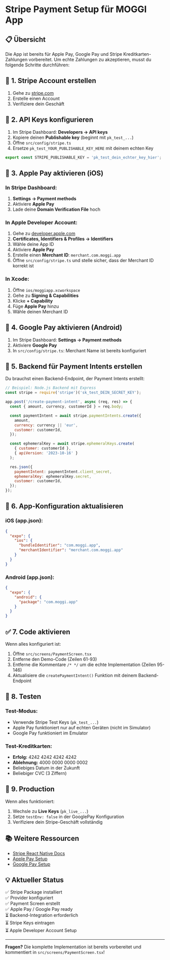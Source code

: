 # Stripe Payment Setup für MOGGI App

## 📋 Übersicht

Die App ist bereits für Apple Pay, Google Pay und Stripe Kreditkarten-Zahlungen vorbereitet. Um echte Zahlungen zu akzeptieren, musst du folgende Schritte durchführen:

## 🔧 1. Stripe Account erstellen

1. Gehe zu [stripe.com](https://stripe.com)
2. Erstelle einen Account
3. Verifiziere dein Geschäft

## 🔑 2. API Keys konfigurieren

1. Im Stripe Dashboard: **Developers → API keys**
2. Kopiere deinen **Publishable key** (beginnt mit `pk_test_...`)
3. Öffne `src/config/stripe.ts`
4. Ersetze `pk_test_YOUR_PUBLISHABLE_KEY_HERE` mit deinem echten Key

```typescript
export const STRIPE_PUBLISHABLE_KEY = 'pk_test_dein_echter_key_hier';
```

## 🍎 3. Apple Pay aktivieren (iOS)

### In Stripe Dashboard:
1. **Settings → Payment methods**
2. Aktiviere **Apple Pay**
3. Lade deine **Domain Verification File** hoch

### In Apple Developer Account:
1. Gehe zu [developer.apple.com](https://developer.apple.com)
2. **Certificates, Identifiers & Profiles → Identifiers**
3. Wähle deine App ID
4. Aktiviere **Apple Pay**
5. Erstelle einen **Merchant ID**: `merchant.com.moggi.app`
6. Öffne `src/config/stripe.ts` und stelle sicher, dass der Merchant ID korrekt ist

### In Xcode:
1. Öffne `ios/moggiapp.xcworkspace`
2. Gehe zu **Signing & Capabilities**
3. Klicke **+ Capability**
4. Füge **Apple Pay** hinzu
5. Wähle deinen Merchant ID

## 🤖 4. Google Pay aktivieren (Android)

1. Im Stripe Dashboard: **Settings → Payment methods**
2. Aktiviere **Google Pay**
3. In `src/config/stripe.ts`: Merchant Name ist bereits konfiguriert

## 🔧 5. Backend für Payment Intents erstellen

Du brauchst einen Backend-Endpoint, der Payment Intents erstellt:

```javascript
// Beispiel: Node.js Backend mit Express
const stripe = require('stripe')('sk_test_DEIN_SECRET_KEY');

app.post('/create-payment-intent', async (req, res) => {
  const { amount, currency, customerId } = req.body;

  const paymentIntent = await stripe.paymentIntents.create({
    amount,
    currency: currency || 'eur',
    customer: customerId,
  });

  const ephemeralKey = await stripe.ephemeralKeys.create(
    { customer: customerId },
    { apiVersion: '2023-10-16' }
  );

  res.json({
    paymentIntent: paymentIntent.client_secret,
    ephemeralKey: ephemeralKey.secret,
    customer: customerId,
  });
});
```

## 📱 6. App-Konfiguration aktualisieren

### iOS (app.json):
```json
{
  "expo": {
    "ios": {
      "bundleIdentifier": "com.moggi.app",
      "merchantIdentifier": "merchant.com.moggi.app"
    }
  }
}
```

### Android (app.json):
```json
{
  "expo": {
    "android": {
      "package": "com.moggi.app"
    }
  }
}
```

## ✅ 7. Code aktivieren

Wenn alles konfiguriert ist:

1. Öffne `src/screens/PaymentScreen.tsx`
2. Entferne den Demo-Code (Zeilen 61-93)
3. Entferne die Kommentare `/* */` um die echte Implementation (Zeilen 95-146)
4. Aktualisiere die `createPaymentIntent()` Funktion mit deinem Backend-Endpoint

## 🧪 8. Testen

### Test-Modus:
- Verwende Stripe Test Keys (`pk_test_...`)
- Apple Pay funktioniert nur auf echten Geräten (nicht im Simulator)
- Google Pay funktioniert im Emulator

### Test-Kreditkarten:
- **Erfolg:** 4242 4242 4242 4242
- **Ablehnung:** 4000 0000 0000 0002
- Beliebiges Datum in der Zukunft
- Beliebiger CVC (3 Ziffern)

## 🚀 9. Production

Wenn alles funktioniert:
1. Wechsle zu **Live Keys** (`pk_live_...`)
2. Setze `testEnv: false` in der GooglePay Konfiguration
3. Verifiziere dein Stripe-Geschäft vollständig

## 📚 Weitere Ressourcen

- [Stripe React Native Docs](https://stripe.com/docs/payments/accept-a-payment?platform=react-native)
- [Apple Pay Setup](https://stripe.com/docs/apple-pay)
- [Google Pay Setup](https://stripe.com/docs/google-pay)

## 💡 Aktueller Status

✅ Stripe Package installiert  
✅ Provider konfiguriert  
✅ Payment Screen erstellt  
✅ Apple Pay / Google Pay ready  
⏳ Backend-Integration erforderlich  
⏳ Stripe Keys eintragen  
⏳ Apple Developer Account Setup  

---

**Fragen?** Die komplette Implementation ist bereits vorbereitet und kommentiert in `src/screens/PaymentScreen.tsx`!

